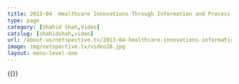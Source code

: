 ```yaml
---
title: 2013-04  Healthcare Innovations Through Information and Process Re-Design
type: page
category: [Shahid Shah,Video]
catslug: [shahidshah,video]
url: /about-us/netspective.tv/2013-04-healthcare-innovations-information-process-re-design/
image: img/netspective.tv/video28.jpg
layout: menu-level-one
---
```


{{<youtube UMMNQHoKvpg>}}


